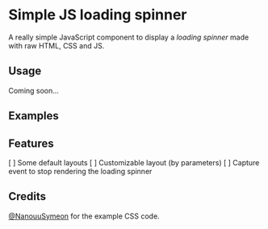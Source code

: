 # Simple JS loading spinner
A really simple JavaScript component to display a *loading spinner* made with raw HTML, CSS and JS.

## Usage
Coming soon...

## Examples

## Features
[ ] Some default layouts
[ ] Customizable layout (by parameters)
[ ] Capture event to stop rendering the loading spinner

## Credits
[@NanouuSymeon](https://twitter.com/NanouuSymeon) for the example CSS code.